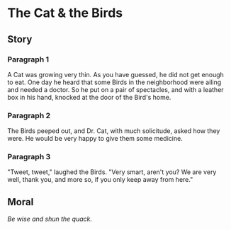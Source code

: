 
# The Cat & the Birds

## Story


### Paragraph 1

A Cat was growing very thin. As you have guessed, he did not get enough to eat. One day he heard that some Birds in the neighborhood were ailing and needed a doctor. So he put on a pair of spectacles, and with a leather box in his hand, knocked at the door of the Bird's home.



### Paragraph 2

The Birds peeped out, and Dr. Cat, with much solicitude, asked how they were. He would be very happy to give them some medicine.



### Paragraph 3

"Tweet, tweet," laughed the Birds. "Very smart, aren't you? We are very well, thank you, and more so, if you only keep away from here."



## Moral

_Be wise and shun the quack._

